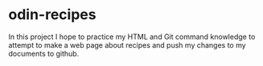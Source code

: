 # odin-recipes
In this project I hope to practice my HTML and Git command knowledge to attempt to make
a web page about recipes and push my changes to my documents to github. 